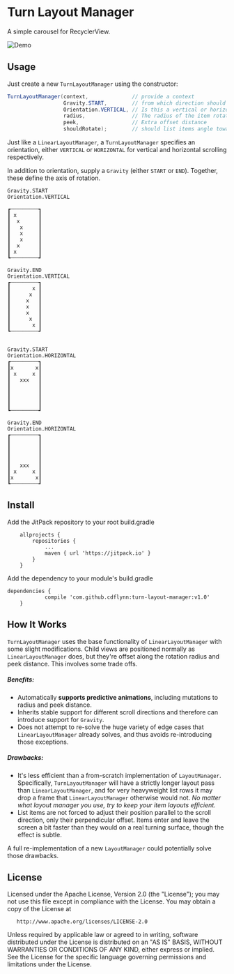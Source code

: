 # Turn Layout Manager

A simple carousel for RecyclerView.

![Demo](https://github.com/cdflynn/turn-layout-manager/blob/master/app/img/turn_demo.gif?raw=true)

## Usage

Just create a new `TurnLayoutManager` using the constructor:
```java
TurnLayoutManager(context,              // provide a context
                  Gravity.START,        // from which direction should the list items orbit? 
                  Orientation.VERTICAL, // Is this a vertical or horizontal scroll?
                  radius,               // The radius of the item rotation
                  peek,                 // Extra offset distance
                  shouldRotate);        // should list items angle towards the center? true/false.
```

Just like a `LinearLayoutManager`, a `TurnLayoutManager` specifies an orientation, either `VERTICAL` or `HORIZONTAL` for vertical and horizontal scrolling respectively.  

In addition to orientation, supply a `Gravity` (either `START` or `END`).  Together, these define the axis of rotation.

```
Gravity.START
Orientation.VERTICAL

┏─────────┓
┃ x       ┃
┃  x      ┃
┃   x     ┃
┃   x     ┃
┃   x     ┃
┃  x      ┃
┃ x       ┃
┗─────────┛
```

```
Gravity.END
Orientation.VERTICAL
┏─────────┓
┃       x ┃
┃      x  ┃
┃     x   ┃
┃     x   ┃
┃     x   ┃
┃      x  ┃
┃       x ┃
┗─────────┛
     
```

```
Gravity.START
Orientation.HORIZONTAL
┏─────────┓
┃x       x┃
┃ x     x ┃
┃   xxx   ┃
┃         ┃
┃         ┃
┃         ┃
┃         ┃
┗─────────┛

```

```
Gravity.END
Orientation.HORIZONTAL
┏─────────┓
┃         ┃
┃         ┃
┃         ┃
┃         ┃
┃   xxx   ┃
┃ x     x ┃
┃x       x┃
┗─────────┛
```

## Install

Add the JitPack repository to your root build.gradle
```
	allprojects {
		repositories {
			...
			maven { url 'https://jitpack.io' }
		}
	}
```

Add the dependency to your module's build.gradle
```
dependencies {
	        compile 'com.github.cdflynn:turn-layout-manager:v1.0'
	}
```

## How It Works

`TurnLayoutManager` uses the base functionality of `LinearLayoutManager` with some slight modifications.  Child views are positioned normally as `LinearLayoutManager` does, but they're offset along the rotation radius and peek distance.  This involves some trade offs.

##### Benefits:

- Automatically **supports predictive animations**, including mutations to radius and peek distance.
- Inherits stable support for different scroll directions and therefore can introduce support for `Gravity`.
- Does not attempt to re-solve the huge variety of edge cases that `LinearLayoutManager` already solves, and thus avoids re-introducing those exceptions.

##### Drawbacks:

- It's less efficient than a from-scratch implementation of `LayoutManager`.  Specifically, `TurnLayoutManager` will have a strictly longer layout pass than `LinearLayoutManager`, and for very heavyweight list rows it may drop a frame that `LinearLayoutManager` otherwise would not.  _No matter what layout manager you use, try to keep your item layouts efficient._  
- List items are not forced to adjust their position parallel to the scroll direction, only their perpendicular offset.  Items enter and leave the screen a bit faster than they would on a real turning surface, though the effect is subtle.

A full re-implementation of a new `LayoutManager` could potentially solve those drawbacks.  

## License

   Licensed under the Apache License, Version 2.0 (the "License");
   you may not use this file except in compliance with the License.
   You may obtain a copy of the License at

       http://www.apache.org/licenses/LICENSE-2.0

   Unless required by applicable law or agreed to in writing, software
   distributed under the License is distributed on an "AS IS" BASIS,
   WITHOUT WARRANTIES OR CONDITIONS OF ANY KIND, either express or implied.
   See the License for the specific language governing permissions and
   limitations under the License.
